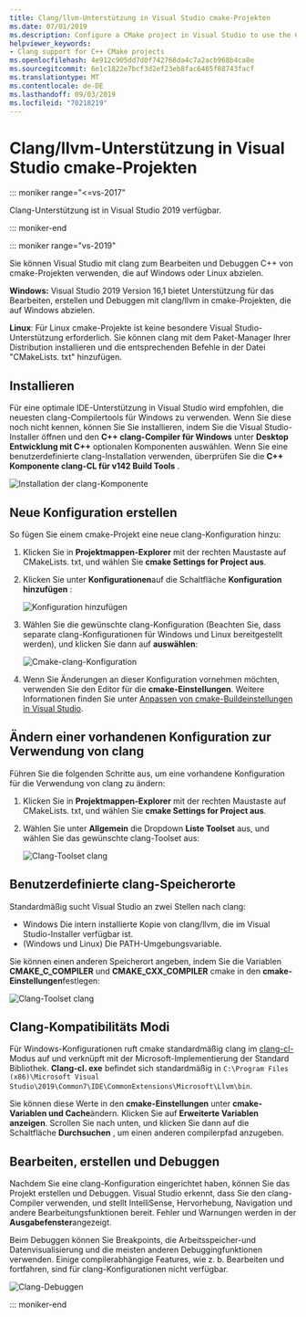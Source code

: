 ```yaml
---
title: Clang/llvm-Unterstützung in Visual Studio cmake-Projekten
ms.date: 07/01/2019
ms.description: Configure a CMake project in Visual Studio to use the Clang/LLVM toolchain.
helpviewer_keywords:
- Clang support for C++ CMake projects
ms.openlocfilehash: 4e912c905dd7d0f742768da4c7a2acb968b4ca8e
ms.sourcegitcommit: 6e1c1822e7bcf3d2ef23eb8fac6465f88743facf
ms.translationtype: MT
ms.contentlocale: de-DE
ms.lasthandoff: 09/03/2019
ms.locfileid: "70218219"
---
```

# <a name="clangllvm-support-in-visual-studio-cmake-projects"></a>Clang/llvm-Unterstützung in Visual Studio cmake-Projekten

::: moniker range="<=vs-2017"

Clang-Unterstützung ist in Visual Studio 2019 verfügbar.

::: moniker-end

::: moniker range="vs-2019"

Sie können Visual Studio mit clang zum Bearbeiten und Debuggen C++ von cmake-Projekten verwenden, die auf Windows oder Linux abzielen.

**Windows:** Visual Studio 2019 Version 16,1 bietet Unterstützung für das Bearbeiten, erstellen und Debuggen mit clang/llvm in cmake-Projekten, die auf Windows abzielen. 

**Linux**: Für Linux cmake-Projekte ist keine besondere Visual Studio-Unterstützung erforderlich. Sie können clang mit dem Paket-Manager Ihrer Distribution installieren und die entsprechenden Befehle in der Datei "CMakeLists. txt" hinzufügen.

## <a name="install"></a>Installieren

Für eine optimale IDE-Unterstützung in Visual Studio wird empfohlen, die neuesten clang-Compilertools für Windows zu verwenden. Wenn Sie diese noch nicht kennen, können Sie Sie installieren, indem Sie die Visual Studio-Installer öffnen und den  **C++ clang-Compiler für Windows** unter **Desktop Entwicklung mit C++**  optionalen Komponenten auswählen. Wenn Sie eine benutzerdefinierte clang-Installation verwenden, überprüfen Sie die  **C++ Komponente clang-CL für v142 Build Tools** .

![Installation der clang-Komponente](media/clang-install-vs2019.png)

## <a name="create-a-new-configuration"></a>Neue Konfiguration erstellen

So fügen Sie einem cmake-Projekt eine neue clang-Konfiguration hinzu:

1. Klicken Sie in **Projektmappen-Explorer** mit der rechten Maustaste auf CMakeLists. txt, und wählen Sie **cmake Settings for Project aus**.

1. Klicken Sie unter **Konfigurationen**auf die Schaltfläche **Konfiguration hinzufügen** :

   ![Konfiguration hinzufügen](media/cmake-add-config-icon.png)

1. Wählen Sie die gewünschte clang-Konfiguration (Beachten Sie, dass separate clang-Konfigurationen für Windows und Linux bereitgestellt werden), und klicken Sie dann auf **auswählen**:

   ![Cmake-clang-Konfiguration](media/cmake-clang-configuration.png)

1. Wenn Sie Änderungen an dieser Konfiguration vornehmen möchten, verwenden Sie den Editor für die **cmake-Einstellungen**. Weitere Informationen finden Sie unter [Anpassen von cmake-Buildeinstellungen in Visual Studio](customize-cmake-settings.md).

## <a name="modify-an-existing-configuration-to-use-clang"></a>Ändern einer vorhandenen Konfiguration zur Verwendung von clang

Führen Sie die folgenden Schritte aus, um eine vorhandene Konfiguration für die Verwendung von clang zu ändern:

1. Klicken Sie in **Projektmappen-Explorer** mit der rechten Maustaste auf CMakeLists. txt, und wählen Sie **cmake Settings for Project aus**.

1. Wählen Sie unter **Allgemein** die Dropdown **Liste Toolset** aus, und wählen Sie das gewünschte clang-Toolset aus:

   ![Clang-Toolset clang](media/cmake-clang-toolset.png)

## <a name="custom-clang-locations"></a>Benutzerdefinierte clang-Speicherorte

Standardmäßig sucht Visual Studio an zwei Stellen nach clang:

- Windows Die intern installierte Kopie von clang/llvm, die im Visual Studio-Installer verfügbar ist.
- (Windows und Linux) Die PATH-Umgebungsvariable.

Sie können einen anderen Speicherort angeben, indem Sie die Variablen **CMAKE_C_COMPILER** und **CMAKE_CXX_COMPILER** cmake in den **cmake-Einstellungen**festlegen:

![Clang-Toolset clang](media/clang-location-cmake.png)

## <a name="clang-compatibility-modes"></a>Clang-Kompatibilitäts Modi

Für Windows-Konfigurationen ruft cmake standardmäßig clang im [clang-cl-](https://llvm.org/devmtg/2014-04/PDFs/Talks/clang-cl.pdf) Modus auf und verknüpft mit der Microsoft-Implementierung der Standard Bibliothek. **Clang-cl. exe** befindet sich standardmäßig in `C:\Program Files (x86)\Microsoft Visual Studio\2019\Common7\IDE\CommonExtensions\Microsoft\Llvm\bin`.

 Sie können diese Werte in den **cmake-Einstellungen** unter **cmake-Variablen und Cache**ändern. Klicken Sie auf **Erweiterte Variablen anzeigen**. Scrollen Sie nach unten, und klicken Sie dann auf die Schaltfläche **Durchsuchen** , um einen anderen compilerpfad anzugeben.

## <a name="edit-build-and-debug"></a>Bearbeiten, erstellen und Debuggen

Nachdem Sie eine clang-Konfiguration eingerichtet haben, können Sie das Projekt erstellen und Debuggen. Visual Studio erkennt, dass Sie den clang-Compiler verwenden, und stellt IntelliSense, Hervorhebung, Navigation und andere Bearbeitungsfunktionen bereit. Fehler und Warnungen werden in der **Ausgabefenster**angezeigt.

Beim Debuggen können Sie Breakpoints, die Arbeitsspeicher-und Datenvisualisierung und die meisten anderen Debuggingfunktionen verwenden. Einige compilerabhängige Features, wie z. b. Bearbeiten und fortfahren, sind für clang-Konfigurationen nicht verfügbar.

![Clang-Debuggen](media/clang-debug-visualize.png)

::: moniker-end
